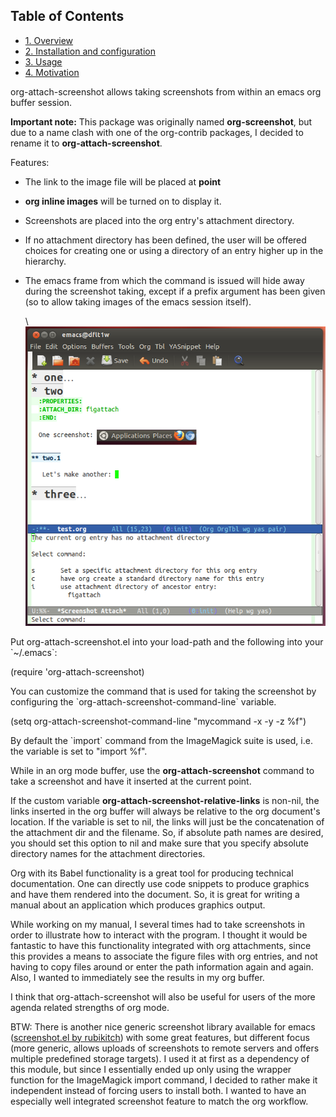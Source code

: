 <div id="table-of-contents">
<h2>Table of Contents</h2>
<div id="text-table-of-contents">
<ul>
<li><a href="#orgheadline1">1. Overview</a></li>
<li><a href="#orgheadline2">2. Installation and configuration</a></li>
<li><a href="#orgheadline3">3. Usage</a></li>
<li><a href="#orgheadline4">4. Motivation</a></li>
</ul>
</div>
</div>

org-attach-screenshot allows taking screenshots from within an emacs org
buffer session.

****Important note:**** This package was originally named
**org-screenshot**, but due to a name clash with one of the
org-contrib packages, I decided to rename it to
**org-attach-screenshot**.

Features:

-   The link to the image file will be placed at **point**
-   **org inline images** will be turned on to display it.
-   Screenshots are placed into the org entry's attachment
    directory.
-   If no attachment directory has been defined, the user will be
    offered choices for creating one or using a directory of an entry
    higher up in the hierarchy.
-   The emacs frame from which the command is issued will hide away
    during the screenshot taking, except if a prefix argument has been
    given (so to allow taking images of the emacs session itself).
    
    \\![img](fig/figure1.png)

Put org-attach-screenshot.el into your load-path and the following into
your \`~/.emacs\`:

(require 'org-attach-screenshot)

You can customize the command that is used for taking the screenshot
by configuring the \`org-attach-screenshot-command-line\` variable.

(setq org-attach-screenshot-command-line "mycommand -x -y -z %f")

By default the \`import\` command from the ImageMagick suite is used, i.e.
the variable is set to "import %f".

While in an org mode buffer, use the ****org-attach-screenshot**** command to take a screenshot and
have it inserted at the current point.

If the custom variable ****org-attach-screenshot-relative-links**** is non-nil, the
links inserted in the org buffer will always be relative to the org
document's location. If the variable is set to nil, the links will
just be the concatenation of the attachment dir and the filename. So, if
absolute path names are desired, you should set this option to nil and
make sure that you specify absolute directory names for the attachment
directories.

Org with its Babel functionality is a great tool for producing technical
documentation. One can directly use code snippets to produce graphics and
have them rendered into the document. So, it is great for writing a manual
about an application which produces graphics output.

While working on my manual, I several times had to take screenshots in order
to illustrate how to interact with the program. I thought it would
be fantastic to have this functionality integrated with org attachments, since
this provides a means to associate the figure files with org entries, and
not having to copy files around or enter the path information again and again.
Also, I wanted to immediately see the results in my org buffer.

I think that org-attach-screenshot will also be useful for users of
the more agenda related strengths of org mode.

BTW: There is another nice generic screenshot library available for
emacs ([screenshot.el by rubikitch](<http://www.emacswiki.org/emacs/screenshot.el>)) with some great features, but
different focus (more generic, allows uploads of screenshots to
remote servers and offers multiple predefined storage targets). I used
it at first as a dependency of this module, but since I essentially ended up only
using the wrapper function for the ImageMagick import command, I decided
to rather make it independent instead of forcing users to install both.
I wanted to have an especially well integrated screenshot feature to
match the org workflow.